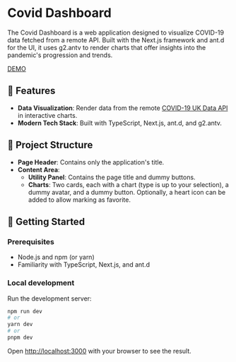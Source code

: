 # Covid Dashboard

The Covid Dashboard is a web application designed to visualize COVID-19 data fetched from a remote API. Built with the Next.js framework and ant.d for the UI, it uses g2.antv to render charts that offer insights into the pandemic's progression and trends.

[DEMO](https://covid-dashboard-qkq35phap-princam.vercel.app/)

## 🌟 Features

- **Data Visualization**: Render data from the remote [COVID-19 UK Data API](https://coronavirus.data.gov.uk/details/developers-guide/main-api) in interactive charts.
- **Modern Tech Stack**: Built with TypeScript, Next.js, ant.d, and g2.antv.

## 📂 Project Structure

- **Page Header**: Contains only the application's title.
- **Content Area**:
    - **Utility Panel**: Contains the page title and dummy buttons.
    - **Charts**: Two cards, each with a chart (type is up to your selection), a dummy avatar, and a dummy button. Optionally, a heart icon can be added to allow marking as favorite.

## 🚀 Getting Started

### Prerequisites

- Node.js and npm (or yarn)
- Familiarity with TypeScript, Next.js, and ant.d

### Local development

Run the development server:

```bash
npm run dev
# or
yarn dev
# or
pnpm dev
```

Open [http://localhost:3000](http://localhost:3000) with your browser to see the result.
